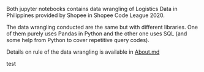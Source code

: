 Both jupyter notebooks contains data wrangling of Logistics Data in Philippines provided by Shopee in Shopee Code League 2020.

The data wrangling conducted are the same but with different libraries. One of them purely uses Pandas in Python and the other one uses SQL (and some help from Python to cover repetitive query codes).

Details on rule of the data wrangling is available in [About.md](https://github.com/gstdl/Logistics_Analysis/blob/master/About.MD)



test
